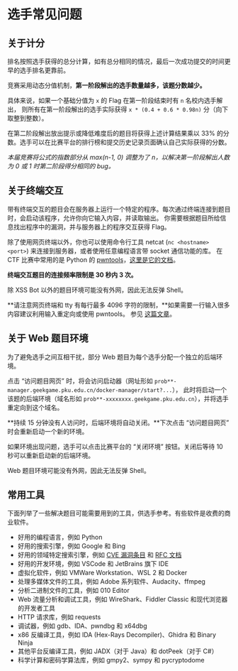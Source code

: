 # 选手常见问题

## 关于计分

排名按照选手获得的总分计算，如有总分相同的情况，最后一次成功提交的时间更早的选手排名更靠前。

竞赛采用动态分值机制，**第一阶段解出的选手数量越多，该题分数越少。**

具体来说，如果一个基础分值为 `x` 的 Flag 在第一阶段结束时有 `n` 名校内选手解出， 则所有在第一阶段解出的选手实际获得 `x * (0.4 + 0.6 * 0.98n)` 分（向下取整到整数）。

在第二阶段解出放出提示或降低难度后的题目将获得上述计算结果乘以 33% 的分数。选手可以在比赛平台的排行榜和提交历史记录页面确认自己实际获得的分数。

*本届竞赛将公式的指数部分从 max(n-1, 0) 调整为了 n，以解决第一阶段解出人数为 0 或 1 时第二阶段得分相同的 bug。*

## 关于终端交互

带有终端交互的题目会在服务器上运行一个特定的程序。每次通过终端连接到题目时，会启动该程序，允许你向它输入内容，并读取输出。 你需要根据题目所给信息找出程序中的漏洞，并与服务器上的程序交互获得 Flag。

除了使用网页终端以外，你也可以使用命令行工具 netcat (`nc <hostname> <port>`) 来连接到服务器，或者使用任意编程语言带 socket 通信功能的库。 在 CTF 比赛中常用的是 Python 的 [pwntools](https://pypi.org/project/pwntools/)，[这里是它的文档](http://docs.pwntools.com/en/latest/intro.html)。

**终端交互题目的连接频率限制是 30 秒内 3 次。**

除 XSS Bot 以外的题目环境可能没有外网，因此无法反弹 Shell。

**请注意网页终端和 tty 有每行最多 4096 字符的限制，**如果需要一行输入很多内容建议利用输入重定向或使用 pwntools。 参见 [这篇文章](https://lug.ustc.edu.cn/planet/2019/09/how-to-use-nc/#注意事项)。

## 关于 Web 题目环境

为了避免选手之间互相干扰，部分 Web 题目为每个选手分配一个独立的后端环境。

点击 “访问题目网页” 时，将会访问启动器（网址形如 `prob**-manager.geekgame.pku.edu.cn/docker-manager/start?...`）， 此时将启动一个该题的后端环境（域名形如 `prob**-xxxxxxxx.geekgame.pku.edu.cn`），并将选手重定向到这个域名。

**持续 15 分钟没有人访问时，后端环境将自动关闭。**下次点击 “访问题目网页” 时会重新启动一个新的环境。

如果环境出现问题，选手可以点击比赛平台的 “关闭环境” 按钮。关闭后等待 10 秒可以重新启动新的后端环境。

Web 题目环境可能没有外网，因此无法反弹 Shell。

## 常用工具

下面列举了一些解决题目可能需要用到的工具，供选手参考。有些软件是收费的商业软件。

- 好用的编程语言，例如 Python
- 好用的搜索引擎，例如 Google 和 Bing
- 好用的领域特定搜索引擎，例如 [CVE 漏洞条目](https://cve.mitre.org/cve/search_cve_list.html) 和 [RFC 文档](https://datatracker.ietf.org/)
- 好用的开发环境，例如 VSCode 和 JetBrains 旗下 IDE
- 虚拟化软件，例如 VMWare Workstation、WSL 2 和 Docker
- 处理多媒体文件的工具，例如 Adobe 系列软件、Audacity、ffmpeg
- 分析二进制文件的工具，例如 010 Editor
- Web 流量分析和调试工具，例如 WireShark、Fiddler Classic 和现代浏览器的开发者工具
- HTTP 请求库，例如 requests
- 调试器，例如 gdb、IDA、pwndbg 和 x64dbg
- x86 反编译工具，例如 IDA (Hex-Rays Decompiler)、Ghidra 和 Binary Ninja
- 其他平台反编译工具，例如 JADX（对于 Java）和 dotPeek（对于 C#）
- 科学计算和密码学算法库，例如 gmpy2、sympy 和 pycryptodome